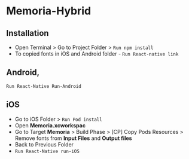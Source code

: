 # Memoria-Hybrid

## Installation

* Open Terminal > Go to Project Folder > `Run npm install`
* To copied fonts in iOS and Android folder - `Run React-native link`

## Android,
`Run React-Native Run-Android`

## iOS
* Go to iOS Folder > `Run Pod install`
* Open **Memoria.xcworkspac**
* Go to Target **Memoria**  > Build Phase > [CP] Copy Pods Resources > Remove fonts from **Input Files** and **Output files**
* Back to Previous Folder 
* `Run React-Native run-iOS`
